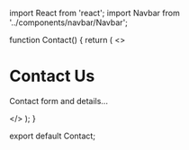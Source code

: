 import React from 'react';
import Navbar from '../components/navbar/Navbar';

function Contact() {
  return (
    <>
      <Navbar />
      <div className="contact-page">
        <h1>Contact Us</h1>
        <p>Contact form and details...</p>
      </div>
    </>
  );
}

export default Contact;
